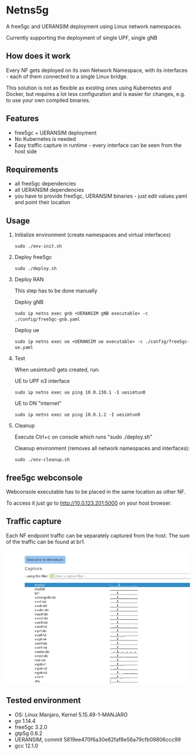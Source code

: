 # Netns5g

A free5gc and UERANSIM deployment using Linux network namespaces.

Currently supporting the deployment of single UPF, single gNB

## How does it work
Every NF gets deployed on its own Network Namespace, with its interfaces - each of them connected to a single Linux bridge.

This solution is not as flexible as existing ones using Kubernetes and Docker, but requires a lot less configuration and is easier for changes, e.g. to use your own compiled binaries.

## Features

- free5gc + UERANSIM deployment
- No Kubernetes is needed
- Easy traffic capture in runtime - every interface can be seen from the host side



## Requirements

- all free5gc dependencies
- all UERANSIM dependencies
- you have to provide free5gc, UERANSIM binaries - just edit values.yaml and point their location
## Usage

1. Initialize environment (create namespaces and virtual interfaces)

    ```
    sudo ./env-init.sh
    ```
2. Deploy free5gc
    ```
    sudo ./deploy.sh
    ```
3. Deploy RAN

    This step has to be done manually

    Deploy gNB
    ```
    sudo ip netns exec gnb <UERANSIM gNB executable> -c ./config/free5gc-gnb.yaml
    ```
    Deploy ue
    ```
    sudo ip netns exec ue <UERANSIM ue executable> -c ./config/free5gc-ue.yaml
    ```
4. Test

    When uesimtun0 gets created, run:

    UE to UPF n3 interface
    ```
    sudo ip netns exec ue ping 10.0.130.1 -I uesimtun0
    ```
    UE to DN "internet"
    ```
    sudo ip netns exec ue ping 10.0.1.2 -I uesimtun0
    ```
5. Cleanup

    Execute Ctrl+c on console which runs "sudo ./deploy.sh"

    Cleanup environment (removes all network namespaces and interfaces):
    ```
    sudo ./env-cleanup.sh
    ```

## free5gc webconsole

Webconsole executable has to be placed in the same location as other NF.


To access it just go to http://10.0.123.201:5000 on your host browser.

## Traffic capture

Each NF endpoint traffic can be separately captured from the host.
The sum of the traffic can be found at br1.

![Alt text](assets/traffic.png?raw=true "Traffic")

## Tested environment

- OS: Linux Manjaro, Kernel 5.15.49-1-MANJARO
- go 1.14.4
- free5gc 3.2.0
- gtp5g 0.6.2
- UERANSIM, commit 5819ee470f6a30e62faf8e56a79cfb09806ccc99
- gcc 12.1.0

